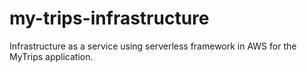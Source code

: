 # my-trips-infrastructure
Infrastructure as a service using serverless framework in AWS for the MyTrips application.
